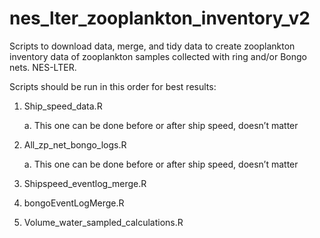 # nes_lter_zooplankton_inventory_v2
Scripts to download data, merge, and tidy data to create zooplankton inventory data of zooplankton samples collected with ring and/or Bongo nets. NES-LTER. 

Scripts should be run in this order for best results:
1. Ship_speed_data.R
   
	a. This one can be done before or after ship speed, doesn’t matter
3. All_zp_net_bongo_logs.R
   
	a. This one can be done before or after ship speed, doesn’t matter
5. Shipspeed_eventlog_merge.R
6. bongoEventLogMerge.R
7. Volume_water_sampled_calculations.R
